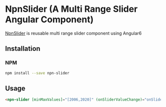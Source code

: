 # NpnSlider (A Multi Range Slider Angular Component)

[NpnSlider](https://npnm.github.io/NpnSlider/) is reusable multi range slider component using Angular6

## Installation
### NPM
```sh
npm install --save npn-slider
```

## Usage

```html
<npn-slider [minMaxValues]="[2006,2020]" (onSliderValueChange)="onSliderChange($event)"></npn-slider>
```

